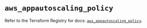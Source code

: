 # `aws_appautoscaling_policy`

Refer to the Terraform Registry for docs: [`aws_appautoscaling_policy`](https://registry.terraform.io/providers/hashicorp/aws/5.90.0/docs/resources/appautoscaling_policy).
